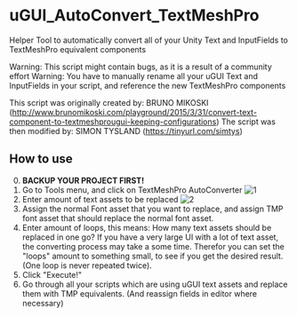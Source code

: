 
# uGUI_AutoConvert_TextMeshPro
Helper Tool to automatically convert all of your Unity Text and InputFields to TextMeshPro equivalent components

Warning: This script might contain bugs, as it is a result of a community effort
Warning: You have to manually rename all your uGUI Text and InputFields in your script, and reference the new TextMeshPro components

This script was originally created by: BRUNO MIKOSKI (http://www.brunomikoski.com/playground/2015/3/31/convert-text-component-to-textmeshprougui-keeping-configurations)
The script was then modified by: SIMON TYSLAND (https://tinyurl.com/simtys)


## How to use

0. **BACKUP YOUR PROJECT FIRST!**
1. Go to Tools menu, and click on TextMeshPro AutoConverter
![1](https://i.imgur.com/07y7LVa.png)
2. Enter amount of text assets to be replaced
![2](https://i.imgur.com/guYsgIo.png)
3. Assign the normal Font asset that you want to replace, and assign TMP font asset that should replace the normal font asset.
4. Enter amount of loops, this means: How many text assets should be replaced in one go? If you have a very large UI with a lot of text asset, the converting process may take a some time. Therefor you can set the "loops" amount to something small, to see if you get the desired result. (One loop is never repeated twice).
5. Click "Execute!"
6. Go through all your scripts which are using uGUI text assets and replace them with TMP equivalents. (And reassign fields in editor where necessary)


